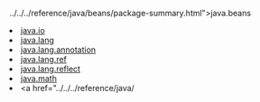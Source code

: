 ../../../reference/java/beans/package-summary.html">java.beans</a></li>
    <li class="api apilevel-1">
  <a href="../../../reference/java/io/package-summary.html">java.io</a></li>
    <li class="api apilevel-1">
  <a href="../../../reference/java/lang/package-summary.html">java.lang</a></li>
    <li class="api apilevel-1">
  <a href="../../../reference/java/lang/annotation/package-summary.html">java.lang.annotation</a></li>
    <li class="api apilevel-1">
  <a href="../../../reference/java/lang/ref/package-summary.html">java.lang.ref</a></li>
    <li class="api apilevel-1">
  <a href="../../../reference/java/lang/reflect/package-summary.html">java.lang.reflect</a></li>
    <li class="api apilevel-1">
  <a href="../../../reference/java/math/package-summary.html">java.math</a></li>
    <li class="api apilevel-1">
  <a href="../../../reference/java/